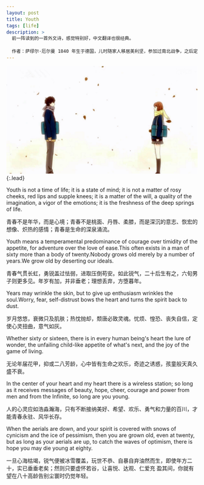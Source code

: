 ```yaml
---
layout: post
title: Youth
tags: [life]
description: >
  前一阵读到的一首外文诗，感觉特别好，中文翻译也很经典。

  作者：萨缪尔·厄尔曼 1840 年生于德国，儿时随家人移居美利坚，参加过南北战争，之后定居伯明翰，经营五金杂货，年逾70 开始写作。
---
```

![800x400](/images/20170720-Youth.jpg "Large example image"){:.lead}

Youth is not a time of life; it is a state of mind; it is not a matter of rosy cheeks, red lips and supple knees; it is a matter of the will, a quality of the imagination, a vigor of the emotions; it is the freshness of the deep springs of life.

青春不是年华，而是心境；青春不是桃面、丹唇、柔膝，而是深沉的意志、恢宏的想像、炽热的感情；青春是生命的深泉涌流。

Youth means a temperamental predominance of courage over timidity of the appetite, for adventure over the love of ease.This often exists in a man of sixty more than a body of twenty.Nobody grows old merely by a number of years.We grow old by deserting our ideals.

青春气贯长虹，勇锐盖过怯弱，进取压倒苟安。如此锐气，二十后生有之，六旬男子则更多见。年岁有加，并非垂老；理想丢弃，方堕暮年。

Years may wrinkle the skin, but to give up enthusiasm wrinkles the soul.Worry, fear, self-distrust bows the heart and turns the spirit back to dust.

岁月悠悠，衰微只及肌肤；热忱抛却，颓唐必致灵魂。忧烦、惶恐、丧失自信，定使心灵扭曲，意气如灰。

Whether sixty or sixteen, there is in every human being's heart the lure of wonder, the unfailing child-like appetite of what's next, and the joy of the game of living.

无论年届花甲，抑或二八芳龄，心中皆有生命之欢乐，奇迹之诱惑，孩童般天真久盛不衰。

In the center of your heart and my heart there is a wireless station; so long as it receives messages of beauty, hope, cheer, courage and power from men and from the Infinite, so long are you young.

人的心灵应如浩淼瀚海，只有不断接纳美好、希望、欢乐、勇气和力量的百川，才能青春永驻、风华长存。

When the aerials are down, and your spirit is covered with snows of cynicism and the ice of pessimism, then you are grown old, even at twenty, but as long as your aerials are up, to catch the waves of optimism, there is hope you may die young at eighty.

一旦心海枯竭，锐气便被冰雪覆盖，玩世不恭、自暴自弃油然而生，即使年方二十，实已垂垂老矣；然则只要虚怀若谷，让喜悦、达观、仁爱充
盈其间，你就有望在八十高龄告别尘寰时仍觉年轻。
